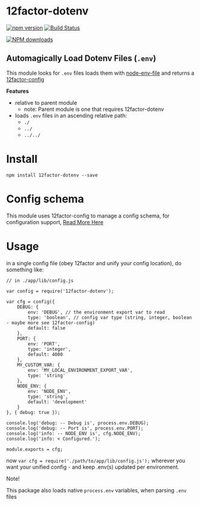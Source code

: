 # 12factor-dotenv

[![npm version](https://badge.fury.io/js/12factor-dotenv.svg)](https://npmjs.org/package/12factor-dotenv "View this project on NPM")
[![Build Status](https://img.shields.io/travis/electblake/node-12factor-dotenv.svg?branch=master)](http://travis-ci.org/electblake/node-12factor-dotenv "Check this project's build status on TravisCI")

[![NPM downloads](https://img.shields.io/npm/dm/12factor-dotenv.svg)](https://npmjs.org/package/12factor-dotenv "View this project on NPM")


## Automagically Load Dotenv Files (`.env`)

This module looks for `.env` files loads them with [node-env-file](https://www.npmjs.com/package/node-env-file) and returns a [12factor-config](https://www.npmjs.com/package/12factor-config)

**Features**

* relative to parent module
	* note: Parent module is one that requires 12factor-dotenv
* loads `.env` files in an ascending relative path:
	* `./`
	* `../`
	* `../../`


# Install
`npm install 12factor-dotenv --save`


# Config schema

This module uses 12factor-config to manage a config schema, for configuration support, [Read More Here](https://www.npmjs.com/package/12factor-config)

# Usage

in a single config file (obey 12factor and unify your config location), do something like:

```
// in ./app/lib/config.js

var config = require('12factor-dotenv');

var cfg = config({
	DEBUG: {
		env: 'DEBUG', // the environment export var to read
		type: 'boolean', // config var type (string, integer, boolean - maybe more see 12factor-config)
		default: false
	},
	PORT: {
		env: 'PORT',
		type: 'integer',
		default: 4000
	},
	MY_CUSTOM_VAR: {
		env: 'MY_LOCAL_ENVIRONMENT_EXPORT_VAR',
		type: 'string'
	},
	NODE_ENV: {
		env: 'NODE_ENV',
		type: 'string',
		default: 'development'
	}
}, { debug: true });

console.log('debug: -- Debug is', process.env.DEBUG);
console.log('debug: -- Port is', process.env.PORT);
console.log('info: -- NODE_ENV is', cfg.NODE_ENV);
console.log('info: < Configured.');

module.exports = cfg;

```

now `var cfg = require('./path/to/app/lib/config.js');` wherever you want your unified config - and keep .env(s) updated per environment.

Note!

This package also loads native `process.env` variables, when parsing `.env` files
